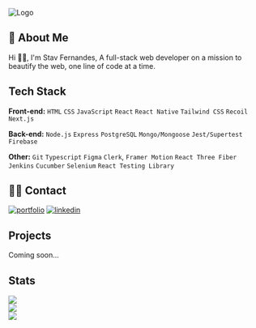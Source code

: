 ![Logo](https://media.licdn.com/dms/image/D4E16AQHlqM_raSfhZA/profile-displaybackgroundimage-shrink_350_1400/0/1690196304463?e=1712188800&v=beta&t=JWTMruuDviZgIjxXAv5ZiNODOBEUdhdCkXYScD7pAEI)




## 🚀 About Me
Hi 👋🏾, I'm Stav Fernandes, 
A full-stack web developer on a mission to beautify the web, one line of code at a time.

## Tech Stack

**Front-end:** `HTML` `CSS` `JavaScript` `React` `React Native` `Tailwind CSS` `Recoil` `Next.js`

**Back-end:** `Node.js` `Express` `PostgreSQL` `Mongo/Mongoose` `Jest/Supertest` `Firebase`

**Other:** `Git` `Typescript` `Figma` `Clerk`, `Framer Motion` `React Three Fiber` `Jenkins` `Cucumber` `Selenium` `React Testing Library`

## 🤙🏾 Contact
[![portfolio](https://img.shields.io/badge/my_portfolio-000?style=for-the-badge&logo=ko-fi&logoColor=white)](https://stavfernandes.com/)
[![linkedin](https://img.shields.io/badge/linkedin-0A66C2?style=for-the-badge&logo=linkedin&logoColor=white)](https://www.linkedin.com/in/stavfernandes24/)



## Projects

Coming soon... 


## Stats

![](https://github-readme-stats.vercel.app/api?username=stevef24&theme=dark&hide_border=true&include_all_commits=false&count_private=false)<br/>
![](https://github-readme-streak-stats.herokuapp.com/?user=stevef24&theme=dark&hide_border=true)<br/>
![](https://github-readme-stats.vercel.app/api/top-langs/?username=stevef24&theme=dark&hide_border=true&include_all_commits=false&count_private=false&layout=compact)
